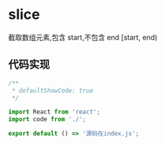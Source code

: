 # slice

截取数组元素,包含 start,不包含 end [start, end)

## 代码实现

```jsx
/**
 * defaultShowCode: true
 */

import React from 'react';
import code from './';

export default () => '源码在index.js';
```
